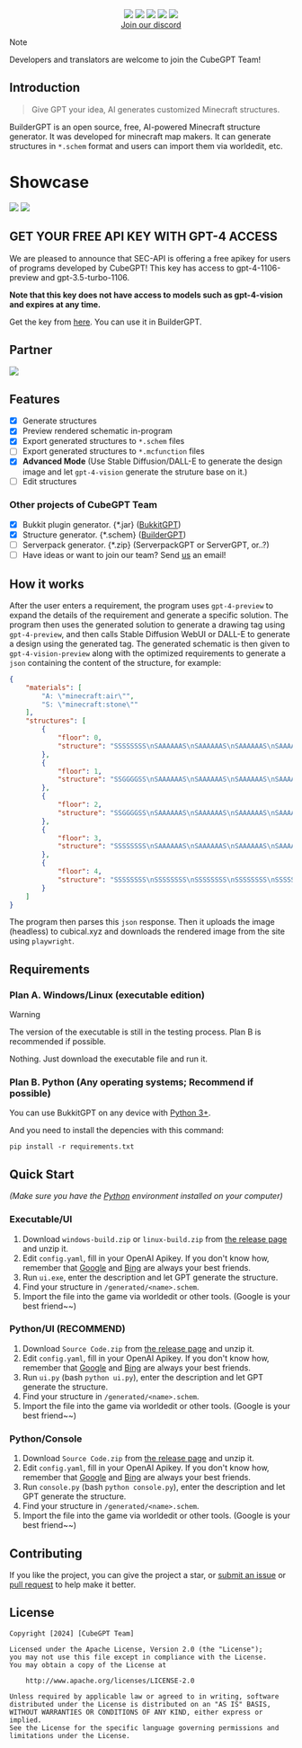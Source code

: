 <div align="center">
<img src="https://github.com/Zhou-Shilin/picx-images-hosting/blob/master/buildergpt-logo.jpeg?raw=true"/> 
<img src="https://img.shields.io/badge/Builder-GPT-blue">
<a href="https://github.com/CubeGPT/BuilderGPT/pulls"><img src="https://img.shields.io/badge/PRs-welcome-20BF20"></a>
<img src="https://img.shields.io/badge/License-Apache-red">
<a href="https://discord.gg/kTZtXw8s7r"><img src="https://img.shields.io/discord/1212765516532289587
"></a>
<!-- <a href="https://crowdin.com/project/bukkitgpt"><img src="https://img.shields.io/badge/i18n-Crowdin-darkblue"></a> -->
<!-- <p>English | <a href="https://github.com/CubeGPT/BukkitGPT/blob/master/README-zh_cn.md">简体中文</a></p> -->
<br>
<a href="https://discord.gg/kTZtXw8s7r">Join our discord</a>
<br/>
</div>

> [!NOTE]
> Developers and translators are welcome to join the CubeGPT Team!

## Introduction
> Give GPT your idea, AI generates customized Minecraft structures.

BuilderGPT is an open source, free, AI-powered Minecraft structure generator. It was developed for minecraft map makers. It can generate structures in `*.schem` format and users can import them via worldedit, etc.

# Showcase
![](https://github.com/Zhou-Shilin/picx-images-hosting/blob/master/img-mUATep311QjghtgbcihXCJwZ.png?raw=true)
![](https://github.com/Zhou-Shilin/picx-images-hosting/blob/master/Snipaste_2024-05-12_21-11-55.png?raw=true)

## GET YOUR FREE API KEY WITH GPT-4 ACCESS
We are pleased to announce that SEC-API is offering a free apikey for users of programs developed by CubeGPT!
This key has access to gpt-4-1106-preview and gpt-3.5-turbo-1106.

**Note that this key does not have access to models such as gpt-4-vision and expires at any time.**

Get the key from [here](https://github.com/orgs/CubeGPT/discussions/1). You can use it in BuilderGPT.

## Partner
[![](https://www.bisecthosting.com/partners/custom-banners/c37f58c7-c49b-414d-b53c-1a6e1b1cff71.webp)](https://bisecthosting.com/cubegpt)

## Features

- [x] Generate structures
- [x] Preview rendered schematic in-program
- [x] Export generated structures to `*.schem` files
- [ ] Export generated structures to `*.mcfunction` files
- [x] **Advanced Mode** (Use Stable Diffusion/DALL-E to generate the design image and let `gpt-4-vision` generate the struture base on it.)
- [ ] Edit structures

### Other projects of CubeGPT Team
- [x] Bukkit plugin generator. {*.jar} ([BukkitGPT](https://github.com/CubeGPT/BukkitGPT))
- [x] Structure generator. {*.schem} ([BuilderGPT](https://github.com/CubeGPT/BuilderGPT))
- [ ] Serverpack generator. {*.zip} (ServerpackGPT or ServerGPT, or..?)
- [ ] Have ideas or want to join our team? Send [us](mailto:admin@baimoqilin.top) an email!

## How it works

After the user enters a requirement, the program uses `gpt-4-preview` to expand the details of the requirement and generate a specific solution. The program then uses the generated solution to generate a drawing tag using `gpt-4-preview`, and then calls Stable Diffusion WebUI or DALL-E to generate a design using the generated tag. The generated schematic is then given to `gpt-4-vision-preview` along with the optimized requirements to generate a `json` containing the content of the structure, for example:

```json
{
    "materials": [
        "A: \"minecraft:air\"",
        "S: \"minecraft:stone\""
    ],
    "structures": [
        {
            "floor": 0,
            "structure": "SSSSSSSS\nSAAAAAAS\nSAAAAAAS\nSAAAAAAS\nSAAAAAAS\nSAAAAAAS\nSAAAAAAS\nSAAAAAAS\nSAAAAAAS\nSSSSSSSS"
        },
        {
            "floor": 1,
            "structure": "SSGGGGSS\nSAAAAAAS\nSAAAAAAS\nSAAAAAAS\nSAAAAAAS\nSAAAAAAS\nSAAAAAAS\nSAAAAAAS\nSAAAAAAS\nSSSSSSSS"
        },
        {
            "floor": 2,
            "structure": "SSGGGGSS\nSAAAAAAS\nSAAAAAAS\nSAAAAAAS\nSAAAAAAS\nSAAAAAAS\nSAAAAAAS\nSAAAAAAS\nSAAAAAAS\nSSSSSSSS"
        },
        {
            "floor": 3,
            "structure": "SSSSSSSS\nSAAAAAAS\nSAAAAAAS\nSAAAAAAS\nSAAAAAAS\nSAAAAAAS\nSAAAAAAS\nSAAAAAAS\nSAAAAAAS\nSSSSSSSS"
        },
        {
            "floor": 4,
            "structure": "SSSSSSSS\nSSSSSSSS\nSSSSSSSS\nSSSSSSSS\nSSSSSSSS\nSSSSSSSS\nSSSSSSSS\nSSSSSSSS\nSSSSSSSS\nSSSSSSSS\n"
        }
    ]
}
```
The program then parses this `json` response. Then it uploads the image (headless) to cubical.xyz and downloads the rendered image from the site using `playwright`.

## Requirements

### Plan A. Windows/Linux (executable edition)

> [!WARNING]
> The version of the executable is still in the testing process. Plan B is recommended if possible.

Nothing. Just download the executable file and run it.

### Plan B. Python (Any operating systems; Recommend if possible)

You can use BukkitGPT on any device with [Python 3+](https://www.python.org/).  

And you need to install the depencies with this command:
```
pip install -r requirements.txt
```

## Quick Start

*(Make sure you have the [Python](https://www.python.org) environment installed on your computer)*

### Executable/UI
1. Download `windows-build.zip` or `linux-build.zip` from [the release page](https://https://github.com/CubeGPT/BuilderGPT/releases) and unzip it.
2. Edit `config.yaml`, fill in your OpenAI Apikey. If you don't know how, remember that [Google](https://www.google.com/) and [Bing](https://www.bing.com/) are always your best friends.
3. Run `ui.exe`, enter the description and let GPT generate the structure.
4. Find your structure in `/generated/<name>.schem`.
5. Import the file into the game via worldedit or other tools. (Google is your best friend~~)

### Python/UI (RECOMMEND)
1. Download `Source Code.zip` from [the release page](https://https://github.com/CubeGPT/BuilderGPT/releases) and unzip it.
2. Edit `config.yaml`, fill in your OpenAI Apikey. If you don't know how, remember that [Google](https://www.google.com/) and [Bing](https://www.bing.com/) are always your best friends.
3. Run `ui.py` (bash `python ui.py`), enter the description and let GPT generate the structure.
4. Find your structure in `/generated/<name>.schem`.
5. Import the file into the game via worldedit or other tools. (Google is your best friend~~)

### Python/Console
1. Download `Source Code.zip` from [the release page]([https:///](https://github.com/CubeGPT/BuilderGPT/releases)) and unzip it.
2. Edit `config.yaml`, fill in your OpenAI Apikey. If you don't know how, remember that [Google](https://www.google.com/) and [Bing](https://www.bing.com/) are always your best friends.
3. Run `console.py` (bash `python console.py`), enter the description and let GPT generate the structure.
4. Find your structure in `/generated/<name>.schem`.
5. Import the file into the game via worldedit or other tools. (Google is your best friend~~)

## Contributing
If you like the project, you can give the project a star, or [submit an issue](https://github.com/CubeGPT/BuilderGPT/issues) or [pull request](https://github.com/CubeGPT/BuilderGPT/pulls) to help make it better.

## License
```
Copyright [2024] [CubeGPT Team]

Licensed under the Apache License, Version 2.0 (the "License");
you may not use this file except in compliance with the License.
You may obtain a copy of the License at

    http://www.apache.org/licenses/LICENSE-2.0

Unless required by applicable law or agreed to in writing, software
distributed under the License is distributed on an "AS IS" BASIS,
WITHOUT WARRANTIES OR CONDITIONS OF ANY KIND, either express or implied.
See the License for the specific language governing permissions and
limitations under the License.
```

